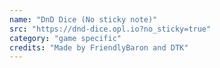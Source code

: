 ```yaml
---
name: "DnD Dice (No sticky note)"
src: "https://dnd-dice.opl.io?no_sticky=true"
category: "game specific"
credits: "Made by FriendlyBaron and DTK"
---
```

